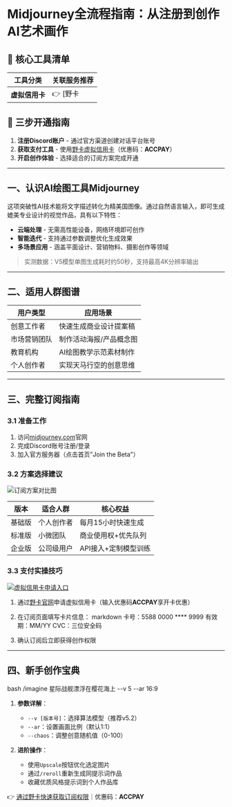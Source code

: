 # Midjourney全流程指南：从注册到创作AI艺术画作

## 📌 核心工具清单
| 工具分类       | 关联服务推荐                   |
|----------------|------------------------------|
| **虚拟信用卡** | 👉 [野卡 | 一分钟注册，轻松订阅海外线上服务](https://bbtdd.com/yeka) |

## 🚀 三步开通指南
1. **注册Discord账户** - 通过官方渠道创建对话平台账号
2. **获取支付工具** - 使用[野卡虚拟信用卡](https://bbtdd.com/yeka)（优惠码：**ACCPAY**）
3. **开启创作体验** - 选择适合的订阅方案完成开通

---

## 一、认识AI绘图工具Midjourney
这项突破性AI技术能将文字描述转化为精美国图像。通过自然语言输入，即可生成媲美专业设计的视觉作品，具有以下特性：
- **云端处理** - 无需高性能设备，网络环境即可创作
- **智能迭代** - 支持通过参数调整优化生成效果
- **多场景应用** - 涵盖平面设计、营销物料、摄影创作等领域

> 实测数据：V5模型单图生成耗时约50秒，支持最高4K分辨率输出

---

## 二、适用人群图谱
| 用户类型       | 应用场景                     |
|----------------|----------------------------|
| 创意工作者     | 快速生成商业设计提案稿       |
| 市场营销团队   | 制作活动海报/产品概念图      |
| 教育机构       | AI绘图教学示范素材制作       |
| 个人创作者     | 实现天马行空的创意思维       |

---

## 三、完整订阅指南

### 3.1 准备工作
1. 访问[midjourney.com](https://www.midjourney.com/)官网
2. 完成Discord账号注册/登录
3. 加入官方服务器（点击首页"Join the Beta"）

### 3.2 方案选择建议
![订阅方案对比图](https://bbtdd.com/wp-content/uploads/img/10090351950.webp)

| 版本      | 适合人群           | 核心权益                 |
|-----------|-------------------|-------------------------|
| 基础版    | 个人创作者         | 每月15小时快速生成       |
| 标准版    | 小微团队           | 商业使用权+优先队列      |
| 企业版    | 公司级用户         | API接入+定制模型训练     |

### 3.3 支付实操技巧
[![虚拟信用卡申请入口](https://bbtdd.com/wp-content/uploads/img/9717507548535.webp)](https://bbtdd.com/yeka)

1. 通过[野卡官网](https://bbtdd.com/yeka)申请虚拟信用卡（输入优惠码**ACCPAY**享开卡优惠）
2. 在订阅页面填写卡片信息：
   markdown
   卡号：5588 0000 **** 9999
   有效期：MM/YY
   CVC：三位安全码
   
3. 确认订阅后立即获得创作权限

---

## 四、新手创作宝典

bash
/imagine 星际战舰漂浮在樱花海上 --v 5 --ar 16:9


1. **参数详解**：
   - `--v [版本号]`：选择算法模型（推荐v5.2）
   - `--ar`：设置画面比例（默认1:1）
   - `--chaos`：调整创意随机值（0-100）

2. **进阶操作**：
   - 使用`Upscale`按钮优化选定图片
   - 通过`/reroll`重新生成同提示词作品
   - 收藏优质风格提示词到个人作品库

👉 [通过野卡快速获取订阅权限](https://bbtdd.com/yeka)｜优惠码：**ACCPAY**